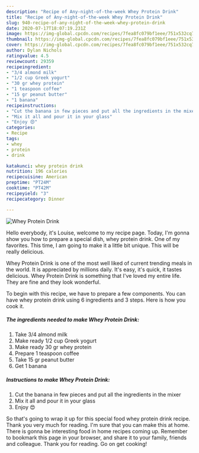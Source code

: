 ```yaml
---
description: "Recipe of Any-night-of-the-week Whey Protein Drink"
title: "Recipe of Any-night-of-the-week Whey Protein Drink"
slug: 940-recipe-of-any-night-of-the-week-whey-protein-drink
date: 2020-07-17T18:07:19.231Z
image: https://img-global.cpcdn.com/recipes/7fea8fc079bf1eee/751x532cq70/whey-protein-drink-recipe-main-photo.jpg
thumbnail: https://img-global.cpcdn.com/recipes/7fea8fc079bf1eee/751x532cq70/whey-protein-drink-recipe-main-photo.jpg
cover: https://img-global.cpcdn.com/recipes/7fea8fc079bf1eee/751x532cq70/whey-protein-drink-recipe-main-photo.jpg
author: Dylan Nichols
ratingvalue: 4.5
reviewcount: 29359
recipeingredient:
- "3/4 almond milk"
- "1/2 cup Greek yogurt"
- "30 gr whey protein"
- "1 teaspoon coffee"
- "15 gr peanut butter"
- "1 banana"
recipeinstructions:
- "Cut the banana in few pieces and put all the ingredients in the mixer"
- "Mix it all and pour it in your glass"
- "Enjoy 😍"
categories:
- Recipe
tags:
- whey
- protein
- drink

katakunci: whey protein drink 
nutrition: 196 calories
recipecuisine: American
preptime: "PT24M"
cooktime: "PT42M"
recipeyield: "3"
recipecategory: Dinner

---
```



![Whey Protein Drink](https://img-global.cpcdn.com/recipes/7fea8fc079bf1eee/751x532cq70/whey-protein-drink-recipe-main-photo.jpg)

Hello everybody, it's Louise, welcome to my recipe page. Today, I'm gonna show you how to prepare a special dish, whey protein drink. One of my favorites. This time, I am going to make it a little bit unique. This will be really delicious.



Whey Protein Drink is one of the most well liked of current trending meals in the world. It is appreciated by millions daily. It's easy, it's quick, it tastes delicious. Whey Protein Drink is something that I've loved my entire life. They are fine and they look wonderful.


To begin with this recipe, we have to prepare a few components. You can have whey protein drink using 6 ingredients and 3 steps. Here is how you cook it.

<!--inarticleads1-->

##### The ingredients needed to make Whey Protein Drink:

1. Take 3/4 almond milk
1. Make ready 1/2 cup Greek yogurt
1. Make ready 30 gr whey protein
1. Prepare 1 teaspoon coffee
1. Take 15 gr peanut butter
1. Get 1 banana




<!--inarticleads2-->

##### Instructions to make Whey Protein Drink:

1. Cut the banana in few pieces and put all the ingredients in the mixer
1. Mix it all and pour it in your glass
1. Enjoy 😍




So that's going to wrap it up for this special food whey protein drink recipe. Thank you very much for reading. I'm sure that you can make this at home. There is gonna be interesting food in home recipes coming up. Remember to bookmark this page in your browser, and share it to your family, friends and colleague. Thank you for reading. Go on get cooking!
